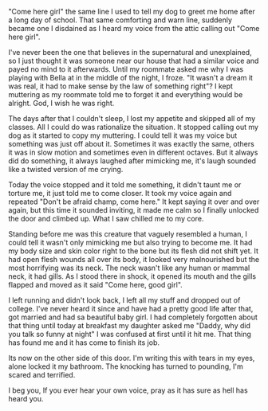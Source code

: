 "Come here girl" the same line I used to tell my dog to greet me home after a long day of school. That same comforting and warn line, suddenly became one I disdained as I heard my voice from the attic calling out "Come here girl".

 I've never been the one that believes in the supernatural and unexplained, so I just thought it was someone near our house that had a similar voice and payed no mind to it afterwards. Until my roommate asked me why I was playing with Bella at in the middle of the night, I froze. "It wasn't a dream it was real, it had to make sense by the law of something right"? I kept muttering as my roommate told me to forget it and everything would be alright. God, I wish he was right.

The days after that I couldn't sleep, I lost my appetite and skipped all of my classes. All I could do was rationalize the situation. It stopped calling out my dog as it started to copy my muttering. I could tell it was my voice but something was just off about it. Sometimes it was exactly the same, others it was in slow motion and sometimes even in different octaves. But it always did do something, it always laughed after mimicking me, it's laugh sounded like a twisted version of me crying. 

Today the voice stopped and it told me something, it didn't taunt me or torture me, it just told me to come closer. It took my voice again and repeated "Don't be afraid champ, come here." It kept saying it over and over again, but this time it sounded inviting, it made me calm so I finally unlocked the door and climbed up. What I saw chilled me to my core.

Standing before me was this creature that vaguely resembled a human, I could tell it wasn't only mimicking me but also trying to become me. It had my body size and skin color right to the bone but its flesh did not shift yet. It had open flesh wounds all over its body, it looked very malnourished but the most horrifying was its neck. The neck wasn't like any human or mammal neck, it had gills. As I stood there in shock, it opened its mouth and the gills flapped and moved as it said "Come here, good girl".

I left running and didn't look back, I left all my stuff and dropped out of college. I've never heard it since and have had a pretty good life after that, got married and had sa beautiful baby girl. I had completely forgotten about that thing until today at breakfast my daughter asked me "Daddy, why did you talk so funny at night" I was confused at first until it hit me. That thing has found me and it has come to finish its job. 

Its now on the other side of this door. I'm writing this with tears in my eyes, alone locked it my bathroom. The knocking has turned to pounding, I'm scared and terrified.

I beg you, If you ever hear your own voice, pray as it has sure as hell has heard you.